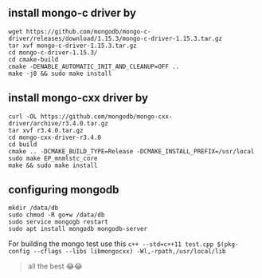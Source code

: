 ## install mongo-c driver by
```
wget https://github.com/mongodb/mongo-c-driver/releases/download/1.15.3/mongo-c-driver-1.15.3.tar.gz
tar xvf mongo-c-driver-1.15.3.tar.gz
cd mongo-c-driver-1.15.3/
cd cmake-build
cmake -DENABLE_AUTOMATIC_INIT_AND_CLEANUP=OFF ..
make -j8 && sudo make install
```

## install mongo-cxx driver by
```
curl -OL https://github.com/mongodb/mongo-cxx-driver/archive/r3.4.0.tar.gz
tar xvf r3.4.0.tar.gz
cd mongo-cxx-driver-r3.4.0
cd build
cmake .. -DCMAKE_BUILD_TYPE=Release -DCMAKE_INSTALL_PREFIX=/usr/local
sudo make EP_mnmlstc_core
make && sudo make install
```

## configuring mongodb
```
mkdir /data/db
sudo chmod -R go+w /data/db
sudo service mongogb restart
sudo apt install mongodb mongodb-server
```

For building the mongo test use this ``c++ --std=c++11 test.cpp $(pkg-config --cflags --libs libmongocxx) -Wl,-rpath,/usr/local/lib``

> all the best 😂😂
